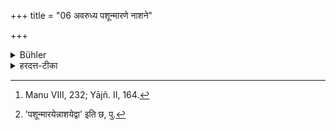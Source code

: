 +++
title = "06 अवरुध्य पशून्मारणे नाशने"

+++

<details><summary>Bühler</summary>

6. If (a herdsman) who has taken cattle under his care, allows them to peṛṣ, or loses (them by theft, through his negligence), he shall replace them (or pay their value) to the owners. [^4] 


[^4]:  Manu VIII, 232; Yājñ. II, 164.
</details>

<details><summary>हरदत्त-टीका</summary>

## सूत्रम्
अवरुध्य[^१] पशुन्मारणे नाशने वा स्वामिभ्योऽवसृजेत् ॥७॥  
### टिप्पनी
यदि पशुपः पशूनवरुध्य पालयितुं गृहीत्वा सभयस्थाने विसृज्योपेक्षया मारयेत् नाशयेद्वा । नाशनं चारादिभिरपहरणम् । स स्वामिभ्यः पशूनवसृजेत् प्रत्यर्पयेत् पश्वभावे मूल्यम् ॥ ७ ॥  


[^१]: 'पशून्मारयेन्नाशयेद्वा' इति छ, पु.
</details>
